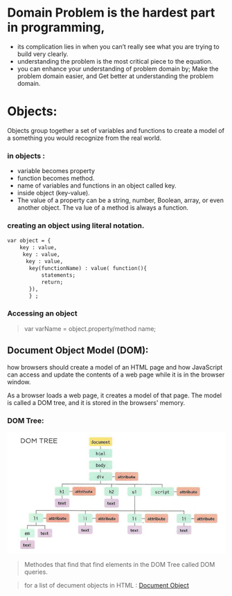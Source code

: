 # Domain Problem is the hardest part in programming, 
- its complication lies in when you can’t really see what you are trying to build very clearly.
- understanding the problem is the most critical piece to the equation.
- you can enhance your understanding of problem domain by; Make the problem domain easier, and Get better at understanding the problem domain.

# Objects:
Objects group together a set of variables and functions to create a model of a something you would recognize from the real world.
### in objects :
- variable becomes property
- function becomes method.
- name of variables and functions in an object called key.
- inside object (key-value).
- The value of a property can be a string, number, Boolean, array, or even another object. The va lue of a method is always a function.
### creating an object using literal notation.
```
var object = {
    key : value,
     key : value,
      key : value,
       key(functionName) : value( function(){
           statements;
           return;
       }),
       } ;
``` 
### Accessing an object
> var varName = object.property/method name;

## Document Object Model (DOM):
how browsers should create a model of an HTML
page and how JavaScript can access and update the
contents of a web page while it is in the browser window.

As a browser loads a web page, it creates a model of that page.
The model is called a DOM tree, and it is stored in the browsers' memory.

### DOM Tree:

![DOM Tree](./img/DOM_Tree.png)


> Methodes that find that find elements in the DOM Tree called DOM queries.

> for a list of decument objects in HTML : [Document Object](https://www.w3schools.com/jsref/dom_obj_document.asp
)


